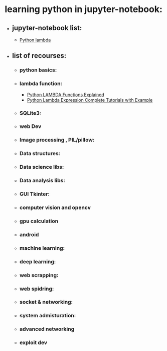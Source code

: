 # learning python in jupyter-notebook:

* ## jupyter-notebook list:
	* [Python lambda ](https://github.com/malik19921992/learning-python-notebook/blob/master/01_lambda_functions.ipynb) 

* ## list of recourses:
	* ### python basics:

	* ### lambda function: 
		* [Python LAMBDA Functions Explained](https://www.youtube.com/watch?v=Ob9rY6PQMfI)
		* [Python Lambda Expression Complete Tutorials with Example](https://www.youtube.com/watch?v=HBR6wqXj2iY&list=PLH6mU1kedUy84TsNa1654qkHjIeZ_wllA)

	* ### SQLite3:
	
	* ### web Dev

	* ### Image processing , PIL/pillow:
	
	* ### Data structures:
	
	* ### Data science libs:
	
	* ### Data analysis libs:

	* ### GUI Tkinter:

	* ### computer vision and opencv

	* ### gpu calculation

	* ### android

	* ### machine learning:

	* ### deep learning:

	* ### web scrapping:

	* ### web spidring:

	* ### socket & networking:

	* ### system admisturation:

	* ### advanced networking

	* ### exploit dev
	
	

